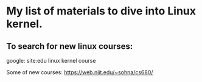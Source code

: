 # My list of materials to dive into Linux kernel.

## To search for new linux courses:
google: site:edu linux kernel course

Some of new courses:
https://web.njit.edu/~sohna/cs680/
